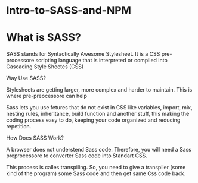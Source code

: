 # Intro-to-SASS-and-NPM

<h1>What is SASS?</h1>
SASS stands for Syntactically Awesome Stylesheet. It is a CSS pre-processore scripting language
that is interpreted or compiled into Cascading Style Sheetes (CSS)

Way Use SASS?

Stylesheets are getting larger, more complex and harder to maintain. This is where pre-preocessore can help

Sass lets you use fetures that do not exist in CSS like variables, import, mix, nesting rules, inheritance, build function and another stuff, this making the coding process easy to do, keeping
your code organized and reducing repetition.

How Does SASS Work?

A browser does not understend Sass code. Therefore, you will need a Sass preprocessore to converter Sass code into Standart CSS.

This process is calles transpiling. So, you need to give a transpiler (some kind of the program) some
Sass code and then get same Css code back.
